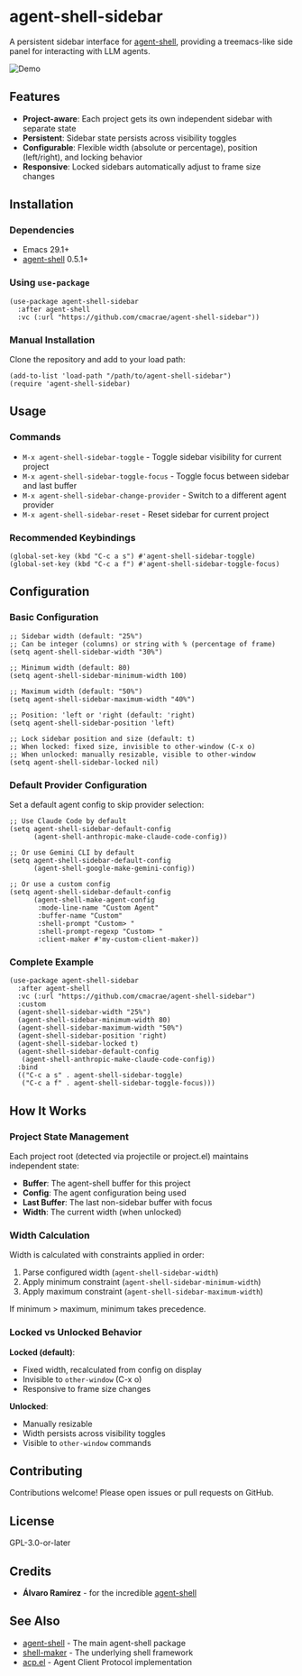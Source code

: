 # agent-shell-sidebar

A persistent sidebar interface for [agent-shell](https://github.com/xenodium/agent-shell), providing a treemacs-like side panel for interacting with LLM agents.

![Demo](demo.webp)

## Features

- **Project-aware**: Each project gets its own independent sidebar with separate state
- **Persistent**: Sidebar state persists across visibility toggles
- **Configurable**: Flexible width (absolute or percentage), position (left/right), and locking behavior
- **Responsive**: Locked sidebars automatically adjust to frame size changes

## Installation

### Dependencies

- Emacs 29.1+
- [agent-shell](https://github.com/xenodium/agent-shell) 0.5.1+

### Using `use-package`

```emacs-lisp
(use-package agent-shell-sidebar
  :after agent-shell
  :vc (:url "https://github.com/cmacrae/agent-shell-sidebar"))
```

### Manual Installation

Clone the repository and add to your load path:

```emacs-lisp
(add-to-list 'load-path "/path/to/agent-shell-sidebar")
(require 'agent-shell-sidebar)
```

## Usage

### Commands

- `M-x agent-shell-sidebar-toggle` - Toggle sidebar visibility for current project
- `M-x agent-shell-sidebar-toggle-focus` - Toggle focus between sidebar and last buffer
- `M-x agent-shell-sidebar-change-provider` - Switch to a different agent provider
- `M-x agent-shell-sidebar-reset` - Reset sidebar for current project

### Recommended Keybindings

```emacs-lisp
(global-set-key (kbd "C-c a s") #'agent-shell-sidebar-toggle)
(global-set-key (kbd "C-c a f") #'agent-shell-sidebar-toggle-focus)
```

## Configuration

### Basic Configuration

```emacs-lisp
;; Sidebar width (default: "25%")
;; Can be integer (columns) or string with % (percentage of frame)
(setq agent-shell-sidebar-width "30%")

;; Minimum width (default: 80)
(setq agent-shell-sidebar-minimum-width 100)

;; Maximum width (default: "50%")
(setq agent-shell-sidebar-maximum-width "40%")

;; Position: 'left or 'right (default: 'right)
(setq agent-shell-sidebar-position 'left)

;; Lock sidebar position and size (default: t)
;; When locked: fixed size, invisible to other-window (C-x o)
;; When unlocked: manually resizable, visible to other-window
(setq agent-shell-sidebar-locked nil)
```

### Default Provider Configuration

Set a default agent config to skip provider selection:

```emacs-lisp
;; Use Claude Code by default
(setq agent-shell-sidebar-default-config
      (agent-shell-anthropic-make-claude-code-config))

;; Or use Gemini CLI by default
(setq agent-shell-sidebar-default-config
      (agent-shell-google-make-gemini-config))

;; Or use a custom config
(setq agent-shell-sidebar-default-config
      (agent-shell-make-agent-config
       :mode-line-name "Custom Agent"
       :buffer-name "Custom"
       :shell-prompt "Custom> "
       :shell-prompt-regexp "Custom> "
       :client-maker #'my-custom-client-maker))
```

### Complete Example

```emacs-lisp
(use-package agent-shell-sidebar
  :after agent-shell
  :vc (:url "https://github.com/cmacrae/agent-shell-sidebar")
  :custom
  (agent-shell-sidebar-width "25%")
  (agent-shell-sidebar-minimum-width 80)
  (agent-shell-sidebar-maximum-width "50%")
  (agent-shell-sidebar-position 'right)
  (agent-shell-sidebar-locked t)
  (agent-shell-sidebar-default-config
   (agent-shell-anthropic-make-claude-code-config))
  :bind
  (("C-c a s" . agent-shell-sidebar-toggle)
   ("C-c a f" . agent-shell-sidebar-toggle-focus)))
```

## How It Works

### Project State Management

Each project root (detected via projectile or project.el) maintains independent state:

- **Buffer**: The agent-shell buffer for this project
- **Config**: The agent configuration being used
- **Last Buffer**: The last non-sidebar buffer with focus
- **Width**: The current width (when unlocked)

### Width Calculation

Width is calculated with constraints applied in order:

1. Parse configured width (`agent-shell-sidebar-width`)
2. Apply minimum constraint (`agent-shell-sidebar-minimum-width`)
3. Apply maximum constraint (`agent-shell-sidebar-maximum-width`)

If minimum > maximum, minimum takes precedence.

### Locked vs Unlocked Behavior

**Locked (default)**:
- Fixed width, recalculated from config on display
- Invisible to `other-window` (C-x o)
- Responsive to frame size changes

**Unlocked**:
- Manually resizable
- Width persists across visibility toggles
- Visible to `other-window` commands

## Contributing

Contributions welcome! Please open issues or pull requests on GitHub.

## License

GPL-3.0-or-later

## Credits

- **Álvaro Ramírez** - for the incredible [agent-shell](https://github.com/xenodium/agent-shell)

## See Also

- [agent-shell](https://github.com/xenodium/agent-shell) - The main agent-shell package
- [shell-maker](https://github.com/xenodium/shell-maker) - The underlying shell framework
- [acp.el](https://github.com/xenodium/acp.el) - Agent Client Protocol implementation
